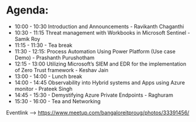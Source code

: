 
# Agenda:

* 10:00 - 10:30 Introduction and Announcements - Ravikanth Chaganthi
* 10:30 - 11:15 Threat management with Workbooks in Microsoft Sentinel - Samik Roy
* 11:15 - 11:30 - Tea break
* 11:30 - 12:15: Process Automation Using Power Platform (Use case Demo) - Prashanth Purushotham
* 12:15 - 13:00 Utilizing Microsoft’s SIEM and EDR for the implementation of Zero Trust framework - Keshav Jain
* 13:00 - 14:00 - Lunch break
* 14:00 - 14:45 Observability into Hybrid systems and Apps using Azure monitor - Prateek Singh
* 14:45 - 15:30 - Demystifying Azure Private Endpoints - Raghuram
* 15:30 - 16:00 - Tea and Networking

Eventlink --> https://www.meetup.com/bangaloreitproug/photos/33391456/